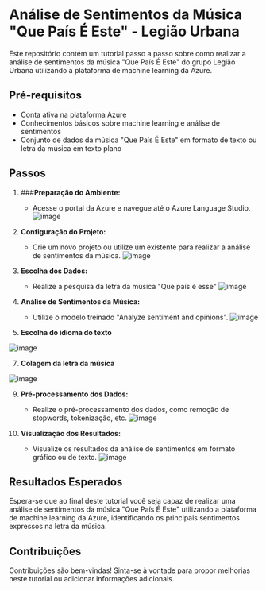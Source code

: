 # Análise de Sentimentos da Música "Que País É Este" - Legião Urbana

Este repositório contém um tutorial passo a passo sobre como realizar a análise de sentimentos da música "Que País É Este" do grupo Legião Urbana utilizando a plataforma de machine learning da Azure.

## Pré-requisitos

- Conta ativa na plataforma Azure
- Conhecimentos básicos sobre machine learning e análise de sentimentos
- Conjunto de dados da música "Que País É Este" em formato de texto ou letra da música em texto plano

## Passos

1. ###**Preparação do Ambiente:**
   - Acesse o portal da Azure e navegue até o Azure Language Studio.
![image](https://github.com/CassioD/AI-900/assets/87616806/6a3d5091-f7d2-4a16-8f10-3bb732a166fb)


2. **Configuração do Projeto:**
   - Crie um novo projeto ou utilize um existente para realizar a análise de sentimentos da música.
![image](https://github.com/CassioD/AI-900/assets/87616806/e004eff8-9bd1-4603-9d73-6aa8af145a6f)


3. **Escolha dos Dados:**
   - Realize a pesquisa da letra da música "Que país é esse"
![image](https://github.com/CassioD/AI-900/assets/87616806/33ff9796-768b-4fdc-98ab-e3456724b905)


4. **Análise de Sentimentos da Música:**
   - Utilize o modelo treinado "Analyze sentiment and opinions".
![image](https://github.com/CassioD/AI-900/assets/87616806/9308f65c-cab9-4849-8d0e-548062fde5d0)


5. **Escolha do idioma do texto**

![image](https://github.com/CassioD/AI-900/assets/87616806/129d32aa-fd69-4bf9-99ab-2147045bc067)


7. **Colagem da letra da música**

![image](https://github.com/CassioD/AI-900/assets/87616806/f081d1e6-b7f7-497e-b611-927b0ee7adef)


9. **Pré-processamento dos Dados:**
   - Realize o pré-processamento dos dados, como remoção de stopwords, tokenização, etc.
![image](https://github.com/CassioD/AI-900/assets/87616806/4b5316a3-8410-4160-bd49-f8bb676e7304)


7. **Visualização dos Resultados:**
   - Visualize os resultados da análise de sentimentos em formato gráfico ou de texto.
![image](https://github.com/CassioD/AI-900/assets/87616806/2689a29a-4fa0-400e-95ca-21cab10b4d02)


## Resultados Esperados

Espera-se que ao final deste tutorial você seja capaz de realizar uma análise de sentimentos da música "Que País É Este" utilizando a plataforma de machine learning da Azure, identificando os principais sentimentos expressos na letra da música.

## Contribuições

Contribuições são bem-vindas! Sinta-se à vontade para propor melhorias neste tutorial ou adicionar informações adicionais.
